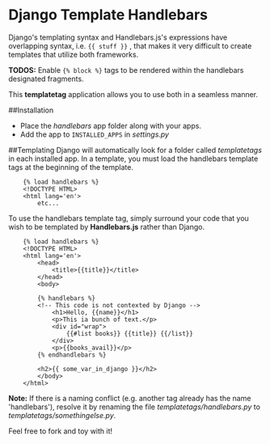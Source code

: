 Django Template Handlebars
======
Django's templating syntax and Handlebars.js's expressions have overlapping syntax, i.e. `{{ stuff }}` , that makes it very difficult to create templates that utilize both frameworks.

**TODOS:** Enable `{% block %}` tags to be rendered within the handlebars designated fragments.

This **templatetag** application allows you to use both in a seamless manner.

##Installation
- Place the _handlebars_ app folder along with your apps.
- Add the app to `INSTALLED_APPS` in _settings.py_

##Templating
Django will automatically look for a folder called _templatetags_ in each installed app.
In a template, you must load the handlebars template tags at the beginning of the template.

		{% load handlebars %}
		<!DOCTYPE HTML>
		<html lang='en'>
			etc...
					
To use the handlebars template tag, simply surround your code that you wish to be templated by **Handlebars.js** rather than Django.

		{% load handlebars %}
		<!DOCTYPE HTML>
		<html lang='en'>
		    <head>
		        <title>{{title}}</title>
		    </head>
		    <body>
		
		    {% handlebars %}
		    <!-- This code is not contexted by Django -->
		        <h1>Hello, {{name}}</h1>
		        <p>This ia bunch of text.</p>
		        <div id="wrap">
		            {{#list books}} {{title}} {{/list}}
		        </div>
		        <p>{{books_avail}}</p>
		    {% endhandlebars %}
		
		    <h2>{{ some_var_in_django }}</h2>
		    </body>
		</html>

**Note:** If there is a naming conflict (e.g. another tag already has the name 'handlebars'), resolve it by renaming the file _templatetags/handlebars.py_ to _templatetags/somethingelse.py_.

Feel free to fork and toy with it!